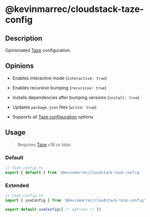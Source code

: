 # @kevinmarrec/cloudstack-taze-config

## Description

Opinionated [Taze](https://github.com/antfu-collective/taze) configuration.

## Opinions

- Enables interactive mode (`interactive: true`)

- Enables recursive bumping (`recursive: true`)

- Installs dependencies after bumping versions (`install: true`)

- Updates `package.json` files (`write: true`)

- Supports all [Taze configuration](https://github.com/antfu-collective/taze?tab=readme-ov-file#config-file) options

## Usage

> Requires [Taze](https://github.com/antfu-collective/taze) v18 _or later_.

### Default

```ts
// taze.config.ts
export { default } from '@kevinmarrec/cloudstack-taze-config'
```

### Extended

```ts
// taze.config.ts
import { useConfig } from '@kevinmarrec/cloudstack-taze-config'

export default useConfig({ /* options */ })
```
